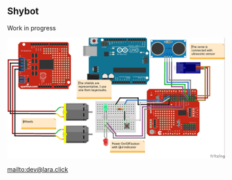 Shybot
------

Work in progress

![Shybot](https://github.com/DEPlayground/ShyBot/raw/master/shybot_bb.jpg)

<mailto:dev@lara.click>